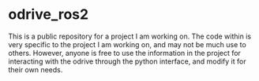 # odrive_ros2

This is a public repository for a project I am working on. The code within is very specific to the project I am working on, and may not be much use to others.
However, anyone is free to use the information in the project for interacting with the odrive through the python interface, and modify it for their own needs.

